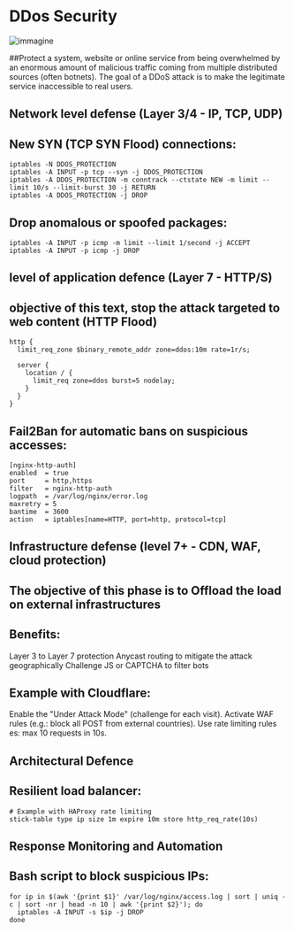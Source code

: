 # DDos Security

![immagine](https://github.com/user-attachments/assets/d9f4a6d4-3012-4e78-b3e3-b97ec30352a6)


##Protect a system, website or online service from being overwhelmed by an enormous amount of malicious traffic coming from multiple distributed sources (often botnets). The goal of a DDoS attack is to make the legitimate service inaccessible to real users.
 
##   Network level defense (Layer 3/4 - IP, TCP, UDP)
## New SYN (TCP SYN Flood) connections:
```
iptables -N DDOS_PROTECTION
iptables -A INPUT -p tcp --syn -j DDOS_PROTECTION
iptables -A DDOS_PROTECTION -m conntrack --ctstate NEW -m limit --limit 10/s --limit-burst 30 -j RETURN
iptables -A DDOS_PROTECTION -j DROP
```
##  Drop anomalous or spoofed packages:
```
iptables -A INPUT -p icmp -m limit --limit 1/second -j ACCEPT
iptables -A INPUT -p icmp -j DROP
```

## level of application defence (Layer 7 - HTTP/S)
## objective of this text, stop the attack targeted to web content (HTTP Flood)
```
http {
  limit_req_zone $binary_remote_addr zone=ddos:10m rate=1r/s;

  server {
    location / {
      limit_req zone=ddos burst=5 nodelay;
    }
  }
}

```
## Fail2Ban for automatic bans on suspicious accesses:
```
[nginx-http-auth]
enabled  = true
port     = http,https
filter   = nginx-http-auth
logpath  = /var/log/nginx/error.log
maxretry = 5
bantime  = 3600
action   = iptables[name=HTTP, port=http, protocol=tcp]
```

## Infrastructure defense (level 7+ - CDN, WAF, cloud protection)
## The objective of this phase is to Offload the load on external infrastructures
##  Benefits:
Layer 3 to Layer 7 protection
Anycast routing to mitigate the attack geographically
Challenge JS or CAPTCHA to filter bots
##  Example with Cloudflare:
Enable the "Under Attack Mode" (challenge for each visit).
Activate WAF rules (e.g.: block all POST from external countries).
Use rate limiting rules es: max 10 requests in 10s.

##  Architectural Defence
##  Resilient load balancer:
```
# Example with HAProxy rate limiting
stick-table type ip size 1m expire 10m store http_req_rate(10s)

```
## Response Monitoring and Automation
##  Bash script to block suspicious IPs:
```
for ip in $(awk '{print $1}' /var/log/nginx/access.log | sort | uniq -c | sort -nr | head -n 10 | awk '{print $2}'); do
  iptables -A INPUT -s $ip -j DROP
done
```
